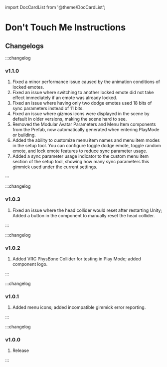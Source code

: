 import DocCardList from '@theme/DocCardList';

# Don't Touch Me Instructions

<DocCardList />

## Changelogs

:::changelog

### v1.1.0

1. Fixed a minor performance issue caused by the animation conditions of locked emotes.
1. Fixed an issue where switching to another locked emote did not take effect immediately if an emote was already locked.
1. Fixed an issue where having only two dodge emotes used 18 bits of sync parameters instead of 11 bits.
1. Fixed an issue where gizmos icons were displayed in the scene by default in older versions, making the scene hard to see.
1. Removed the Modular Avatar Parameters and Menu Item components from the Prefab, now automatically generated when entering PlayMode or building.
1. Added the ability to customize menu item names and menu item modes in the setup tool. You can configure toggle dodge emote, toggle random emote, and lock emote features to reduce sync parameter usage.
1. Added a sync parameter usage indicator to the custom menu item section of the setup tool, showing how many sync parameters this gimmick used under the current settings.

:::

:::changelog

### v1.0.3

1. Fixed an issue where the head collider would reset after restarting Unity; Added a button in the component to manually reset the head collider.

:::

:::changelog

### v1.0.2

1. Added VRC PhysBone Collider for testing in Play Mode; added component logo.

:::

:::changelog

### v1.0.1

1. Added menu icons; added incompatible gimmick error reporting.

:::

:::changelog

### v1.0.0

1. Release

:::
